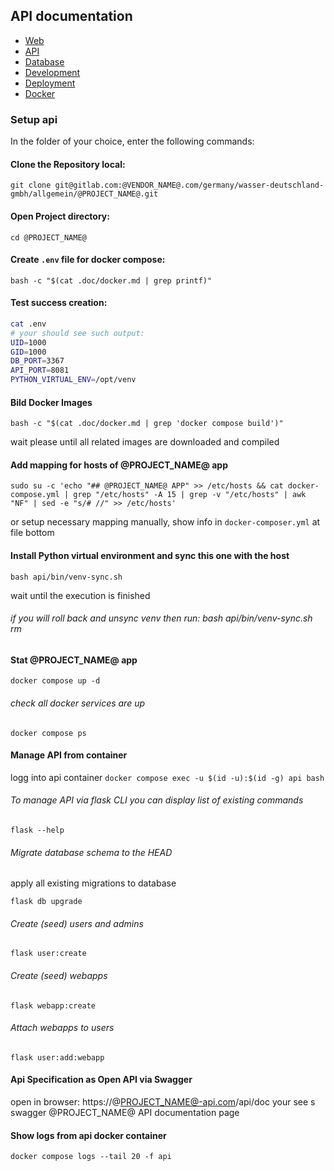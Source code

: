 ## API documentation

* [Web](web.md)
* [API](api.md) 
* [Database](db.md)
* [Development](development)
* [Deployment](deployment/production.md)
* [Docker](docker.md)

### Setup api
In the folder of your choice, enter the following commands:

#### Clone the Repository local:
`git clone git@gitlab.com:@VENDOR_NAME@.com/germany/wasser-deutschland-gmbh/allgemein/@PROJECT_NAME@.git`

#### Open Project directory:
`cd @PROJECT_NAME@`

#### Create `.env` file for docker compose:
`bash -c "$(cat .doc/docker.md | grep printf)"`

#### Test success creation:
```bash
cat .env
# your should see such output:
UID=1000
GID=1000
DB_PORT=3367
API_PORT=8081
PYTHON_VIRTUAL_ENV=/opt/venv
```
#### Bild Docker Images
`bash -c "$(cat .doc/docker.md | grep 'docker compose build')"`

wait please until all related images are downloaded and compiled
                                                              
#### Add mapping for hosts of @PROJECT_NAME@ app  
`sudo su -c 'echo "## @PROJECT_NAME@ APP" >> /etc/hosts && cat docker-compose.yml | grep "/etc/hosts" -A 15 | grep -v "/etc/hosts" | awk "NF" | sed -e "s/# //" >> /etc/hosts'`

or setup necessary mapping manually, show info in `docker-composer.yml` at file bottom

#### Install Python virtual environment and sync this one with the host
`bash api/bin/venv-sync.sh`

wait until the execution is finished

###### if you will roll back and unsync venv then run: bash api/bin/venv-sync.sh rm  
 
#### Stat @PROJECT_NAME@ app
`docker compose up -d`

###### check all docker services are up

`docker compose ps`

#### Manage API from container
logg into api container
`docker compose exec -u $(id -u):$(id -g) api bash`

###### To manage API via flask CLI you can display list of existing commands

`flask --help`

###### Migrate database schema to the HEAD
apply all existing migrations to database

`flask db upgrade`

###### Create (seed) users and admins

`flask user:create`

###### Create (seed) webapps

`flask webapp:create`

###### Attach webapps to users

`flask user:add:webapp`

#### Api Specification as Open API via Swagger
open in browser: https://@PROJECT_NAME@-api.com/api/doc 
your see s swagger @PROJECT_NAME@ API documentation page

#### Show logs from api docker container
`docker compose logs --tail 20 -f api`
